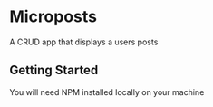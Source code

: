 # Microposts
A CRUD app that displays a users posts
## Getting Started
You will need NPM installed locally on your machine

